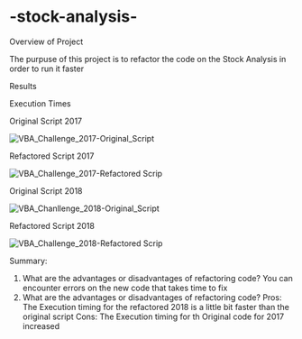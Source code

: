 # -stock-analysis-

Overview of Project

The purpuse of this project is to refactor the code on the Stock Analysis in order to run it faster

Results

Execution Times

Original Script 2017


![VBA_Challenge_2017-Original_Script](https://user-images.githubusercontent.com/90288638/134781496-9fc9a839-5a38-4a11-8652-c78dc32fe4a9.jpg)

Refactored Script 2017

![VBA_Challenge_2017-Refactored Scrip](https://user-images.githubusercontent.com/90288638/134781513-285c3fe5-4ecb-4ea0-a222-3cc1016587fd.jpg)

Original Script 2018

![VBA_Chanllenge_2018-Original_Script](https://user-images.githubusercontent.com/90288638/134781574-a711665d-8acb-41f0-8e6f-bc5cc714b5f8.jpg)

Refactored Script 2018

![VBA_Challenge_2018-Refactored Scrip](https://user-images.githubusercontent.com/90288638/134781576-1ceb13bf-634e-43e2-8e1a-2dc69489fc46.jpg)

Summary:
1. What are the advantages or disadvantages of refactoring code? You can encounter errors on the new code that takes time to fix
2. What are the advantages or disadvantages of refactoring code? Pros: The Execution timing for the refactored 2018 is a little bit faster than the original script Cons: The Execution timing for th Original code for 2017 increased




